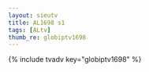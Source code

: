 ```yaml
--- 
layout: sieutv
title: AL1698 s1
tags: [ALtv]
thumb_re: globiptv1698
---
```

{% include tvadv key="globiptv1698" %} 

